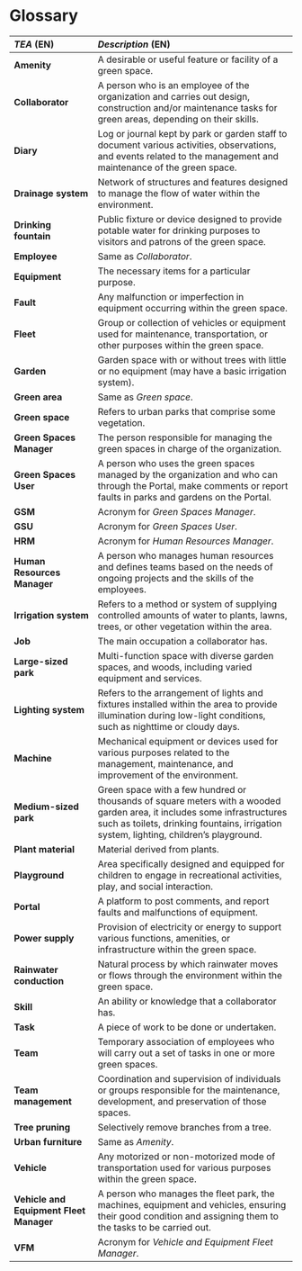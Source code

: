 # Glossary

| **_TEA_** (EN)                          | **_Description_** (EN)                                                                                                                                                                                            |                                       
|:----------------------------------------|:------------------------------------------------------------------------------------------------------------------------------------------------------------------------------------------------------------------|
| **Amenity**                             | A desirable or useful feature or facility of a green space.                                                                                                                                                       |
| **Collaborator**                        | A person who is an employee of the organization and carries out design, construction and/or maintenance tasks for green areas, depending on their skills.                                                         |
| **Diary**                               | Log or journal kept by park or garden staff to document various activities, observations, and events related to the management and maintenance of the green space.                                                |
| **Drainage system**                     | Network of structures and features designed to manage the flow of water within the environment.                                                                                                                   |
| **Drinking fountain**                   | Public fixture or device designed to provide potable water for drinking purposes to visitors and patrons of the green space.                                                                                      |
| **Employee**                            | Same as _Collaborator_.                                                                                                                                                                                           |
| **Equipment**                           | The necessary items for a particular purpose.                                                                                                                                                                     |
| **Fault**                               | Any malfunction or imperfection in equipment occurring within the green space.                                                                                                                                    |
| **Fleet**                               | Group or collection of vehicles or equipment used for maintenance, transportation, or other purposes within the green space.                                                                                      |
| **Garden**                              | Garden space with or without trees with little or no equipment (may have a basic irrigation system).                                                                                                              |
| **Green area**                          | Same as _Green space_.                                                                                                                                                                                            |
| **Green space**                         | Refers to urban parks that comprise some vegetation.                                                                                                                                                              |
| **Green Spaces Manager**                | The person responsible for managing the green spaces in charge of the organization.                                                                                                                               |
| **Green Spaces User**                   | A person who uses the green spaces managed by the organization and who can through the Portal, make comments or report faults in parks and gardens on the Portal.                                                 |
| **GSM**                                 | Acronym for _Green Spaces Manager_.                                                                                                                                                                               |
| **GSU**                                 | Acronym for _Green Spaces User_.                                                                                                                                                                                  |
| **HRM**                                 | Acronym for _Human Resources Manager_.                                                                                                                                                                            |
| **Human Resources Manager**             | A person who manages human resources and defines teams based on the needs of ongoing projects and the skills of the employees.                                                                                    |
| **Irrigation system**                   | Refers to a method or system of supplying controlled amounts of water to plants, lawns, trees, or other vegetation within the area.                                                                               |
| **Job**                                 | The main occupation a collaborator has.                                                                                                                                                                           |
| **Large-sized park**                    | Multi-function space with diverse garden spaces, and woods, including varied equipment and services.                                                                                                              |
| **Lighting system**                     | Refers to the arrangement of lights and fixtures installed within the area to provide illumination during low-light conditions, such as nighttime or cloudy days.                                                 |
| **Machine**                             | Mechanical equipment or devices used for various purposes related to the management, maintenance, and improvement of the environment.                                                                             |
| **Medium-sized park**                   | Green space with a few hundred or thousands of square meters with a wooded garden area, it includes some infrastructures such as toilets, drinking fountains, irrigation system, lighting, children’s playground. |
| **Plant material**                      | Material derived from plants.                                                                                                                                                                                     |
| **Playground**                          | Area specifically designed and equipped for children to engage in recreational activities, play, and social interaction.                                                                                          |
| **Portal**                              | A platform to post comments, and report faults and malfunctions of equipment.                                                                                                                                     |
| **Power supply**                        | Provision of electricity or energy to support various functions, amenities, or infrastructure within the green space.                                                                                             |
| **Rainwater conduction**                | Natural process by which rainwater moves or flows through the environment within the green space.                                                                                                                 |
| **Skill**                               | An ability or knowledge that a collaborator has.                                                                                                                                                                  |
| **Task**                                | A piece of work to be done or undertaken.                                                                                                                                                                         |
| **Team**                                | Temporary association of employees who will carry out a set of tasks in one or more green spaces.                                                                                                                 |
| **Team management**                     | Coordination and supervision of individuals or groups responsible for the maintenance, development, and preservation of those spaces.                                                                             |
| **Tree pruning**                        | Selectively remove branches from a tree.                                                                                                                                                                          |
| **Urban furniture**                     | Same as _Amenity_.                                                                                                                                                                                                |
| **Vehicle**                             | Any motorized or non-motorized mode of transportation used for various purposes within the green space.                                                                                                           |
| **Vehicle and Equipment Fleet Manager** | A person who manages the fleet park, the machines, equipment and vehicles, ensuring their good condition and assigning them to the tasks to be carried out.                                                       |
| **VFM**                                 | Acronym for _Vehicle and Equipment Fleet Manager_.                                                                                                                                                                |





